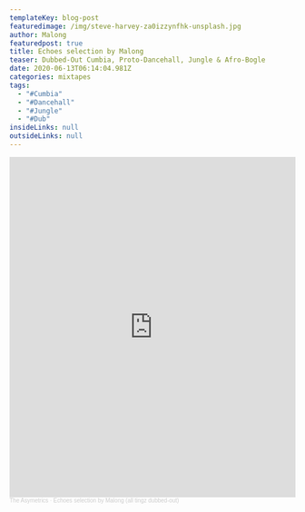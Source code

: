 ```yaml
---
templateKey: blog-post
featuredimage: /img/steve-harvey-za0izzynfhk-unsplash.jpg
author: Malong
featuredpost: true
title: Echoes selection by Malong
teaser: Dubbed-Out Cumbia, Proto-Dancehall, Jungle & Afro-Bogle
date: 2020-06-13T06:14:04.981Z
categories: mixtapes
tags:
  - "#Cumbia"
  - "#Dancehall"
  - "#Jungle"
  - "#Dub"
insideLinks: null
outsideLinks: null
---
```

<iframe width="100%" height="600" scrolling="no" frameborder="no" allow="autoplay" src="https://w.soundcloud.com/player/?url=https%3A//api.soundcloud.com/tracks/839348452&color=%23ff5500&auto_play=false&hide_related=false&show_comments=true&show_user=true&show_reposts=false&show_teaser=true&visual=true"></iframe><div style="font-size: 10px; color: #cccccc;line-break: anywhere;word-break: normal;overflow: hidden;white-space: nowrap;text-overflow: ellipsis; font-family: Interstate,Lucida Grande,Lucida Sans Unicode,Lucida Sans,Garuda,Verdana,Tahoma,sans-serif;font-weight: 100;"><a href="https://soundcloud.com/the-asymetrics" title="The Asymetrics" target="_blank" style="color: #cccccc; text-decoration: none;">The Asymetrics</a> · <a href="https://soundcloud.com/the-asymetrics/echoes-selection-by-malong-all-tingz-dubbed-out" title="Echoes selection by Malong (all tingz dubbed-out)" target="_blank" style="color: #cccccc; text-decoration: none;">Echoes selection by Malong (all tingz dubbed-out)</a></div>